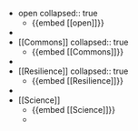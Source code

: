 - open
  collapsed:: true
	- {{embed [[open]]}}
-
- [[Commons]]
  collapsed:: true
	- {{embed [[Commons]]}}
-
- [[Resilience]]
  collapsed:: true
	- {{embed [[Resilience]]}}
-
- [[Science]]
	- {{embed [[Science]]}}
	-